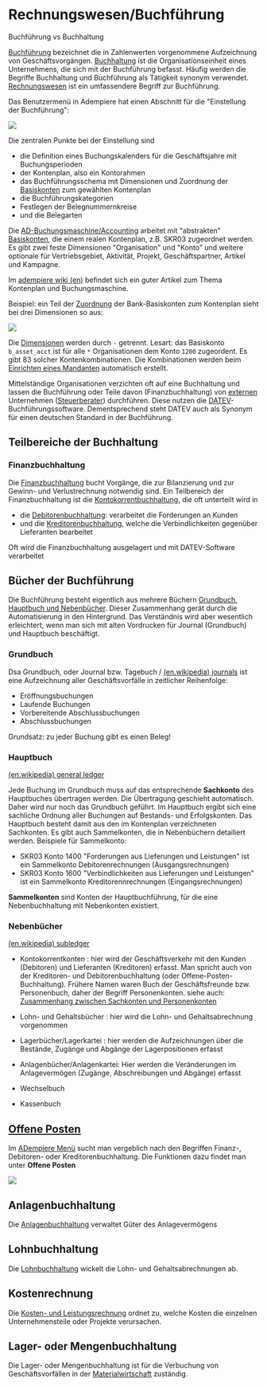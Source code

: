 # Rechnungswesen/Buchführung

Buchführung vs Buchhaltung

[Buchführung](https://de.wikipedia.org/wiki/Buchf%C3%BChrung) bezeichnet die in Zahlenwerten vorgenommene Aufzeichnung von Geschäftsvorgängen. [Buchhaltung](https://de.wikipedia.org/wiki/Buchhaltung) ist die Organisationseinheit eines Unternehmens, die sich mit der Buchführung befasst. Häufig werden die Begriffe Buchhaltung und Buchführung als Tätigkeit synonym verwendet.
[Rechnungswesen](https://de.wikipedia.org/wiki/Rechnungswesen) ist ein umfassendere Begriff zur Buchführung.

Das Benutzermenü in Adempiere hat einen Abschnitt für die "Einstellung der Buchführung":

![](../.gitbook/assets/menu-acc-en+de.PNG)

Die zentralen Punkte bei der Einstellung sind
* die Definition eines Buchungskalenders für die Geschäftsjahre mit Buchungsperioden
* der Kontenplan, also ein Kontorahmen
* das Buchführungsschema mit Dimensionen und Zuordnung der [Basiskonten](http://wiki.idempiere.org/de/Basiskonten) zum gewählten Kontenplan
* die Buchführungskategorien
* Festlegen der Belegnummernkreise
* und die Belegarten

Die [AD-Buchungsmaschine/Accounting](http://wiki.idempiere.org/en/IDempiere_Accounting) arbeitet mit "abstrakten" [Basiskonten](http://wiki.idempiere.org/de/Basiskonten), die einem realen Kontenplan, z.B. SKR03 zugeordnet werden. Es gibt zwei feste Dimensionen "Organisation" und "Konto" und weitere optionale für Vertriebsgebiet, Aktivität, Projekt, Geschäftspartner, Artikel und Kampagne.

Im [adempiere wiki (en)](http://wiki.adempiere.net/Chart_of_Accounts) befindet sich ein guter Artikel zum Thema Kontenplan und Buchungsmaschine.

Beispiel: ein Teil der [Zuordnung](http://wiki.idempiere.org/de/Buchf%C3%BChrungsschema_%28Fenster_ID-125%29#TAB:_Voreinstellungen) der Bank-Basiskonten zum Kontenplan sieht bei drei Dimensionen so aus:

![](../.gitbook/assets/C_AcctSchema_Default-B.PNG)

Die [Dimensionen](http://wiki.idempiere.org/en/Accounting_Dimensions_%28Window_ID-283%29) werden durch ``-`` getrennt. Lesart: das Basiskonto ``b_asset_acct`` ist für alle ``*`` Organisationen dem Konto ``1200`` zugeordent. Es gibt 83 solcher Kontenkombinationen. Die Kombinationen werden beim [Einrichten eines Mandanten](../adm/1.installation.md#einrichtung-eines-mandanten-mit-standard-kontenrahmen) automatisch erstellt.

Mittelständige Organisationen verzichten oft auf eine Buchhaltung und lassen die Buchführung oder Teile davon (Finanzbuchhaltung) von [externen](https://forum.metasfresh.org/t/bestellung-wareneingang-ent-karottisieren-kein-gemuese/479/6) Unternehmen ([Steuerberater](https://de.wikipedia.org/wiki/Steuerberater)) durchführen. Diese nutzen die [DATEV](https://de.wikipedia.org/wiki/DATEV)-Buchführungssoftware. Dementsprechend steht DATEV auch als Synonym für einen deutschen Standard in der Buchführung.

## Teilbereiche der Buchhaltung

### Finanzbuchhaltung

Die [Finanzbuchhaltung](https://de.wikipedia.org/wiki/Finanzbuchhaltung) bucht Vorgänge, die zur Bilanzierung und zur Gewinn- und Verlustrechnung notwendig sind. 
Ein Teilbereich der Finanzbuchhaltung ist die [Kontokorrentbuchhaltung](https://www.rechnungswesen-info.de/personenkonten.html), die oft unterteilt wird in  
* die [Debitorenbuchhaltung](https://de.wikipedia.org/wiki/Debitorenbuchhaltung): verarbeitet die Forderungen an Kunden
* und die [Kreditorenbuchhaltung](https://de.wikipedia.org/wiki/Kreditorenbuchhaltung), welche die Verbindlichkeiten gegenüber Lieferanten bearbeitet

Oft wird die Finanzbuchhaltung ausgelagert und mit DATEV-Software verarbeitet

## Bücher der Buchführung

Die Buchführung besteht eigentlich aus mehrere Büchern [Grundbuch, Hauptbuch und Nebenbücher](https://de.wikipedia.org/wiki/Buchf%C3%BChrung#B%C3%BCcher). Dieser Zusammenhang gerät durch die Automatisierung in den Hintergrund. Das Verständnis wird aber wesentlich erleichtert, wenn man sich mit alten Vordrucken für Journal (Grundbuch) und Hauptbuch beschäftigt.

### Grundbuch

Dsa Grundbuch, oder Journal bzw. Tagebuch / [(en.wikipedia) journals](https://en.wikipedia.org/wiki/Special_journals) ist eine Aufzeichnung aller Geschäftsvorfälle in zeitlicher Reihenfolge:
* Eröffnungsbuchungen
* Laufende Buchungen
* Vorbereitende Abschlussbuchungen
* Abschlussbuchungen 

Grundsatz: zu jeder Buchung gibt es einen Beleg!

### Hauptbuch

[(en.wikipedia) general ledger](https://en.wikipedia.org/wiki/General_ledger) 

Jede Buchung im Grundbuch muss auf das entsprechende __Sachkonto__ des Hauptbuches übertragen werden. Die Übertragung geschieht automatisch. Daher wird nur noch das Grundbuch geführt. Im Hauptbuch ergibt sich eine sachliche Ordnung aller Buchungen auf Bestands- und Erfolgskonten. Das Hauptbuch besteht damit aus den im Kontenplan verzeichneten Sachkonten. Es gibt auch Sammelkonten, die in Nebenbüchern detailiert werden. Beispiele für Sammelkonto:  

* SKR03 Konto 1400 "Forderungen aus Lieferungen und Leistungen" ist ein Sammelkonto Debitorenrechnungen (Ausgangsrechnungen)
* SKR03 Konto 1600 "Verbindlichkeiten aus Lieferungen und Leistungen" ist ein Sammelkonto Kreditorennrechnungen (Eingangsrechnungen) 

__Sammelkonten__ sind Konten der Hauptbuchführung, für die eine Nebenbuchhaltung mit Nebenkonten existiert.

### Nebenbücher

[(en.wikipedia) subledger](https://en.wikipedia.org/wiki/Subledger)

* Kontokorrentkonten : hier wird der Geschäftsverkehr mit den Kunden (Debitoren) und Lieferanten (Kreditoren) erfasst. Man spricht auch von der Kreditoren- und Debitorenbuchhaltung (oder Offene-Posten-Buchhaltung). Frühere Namen waren Buch der Geschäftsfreunde bzw. Personenbuch, daher der Begriff Personenkonten. siehe auch: [Zusammenhang zwischen Sachkonten und Personenkonten](https://www.rechnungswesen-info.de/personenkonten.html)

* Lohn- und Gehaltsbücher : hier wird die Lohn- und Gehaltsabrechnung vorgenommen

* Lagerbücher/Lagerkartei : hier werden die Aufzeichnungen über die Bestände, Zugänge und Abgänge der Lagerpositionen erfasst

* Anlagenbücher/Anlagenkartei: Hier werden die Veränderungen im Anlagevermögen (Zugänge, Abschreibungen und Abgänge) erfasst

* Wechselbuch
* Kassenbuch


## [Offene Posten](https://de.wikipedia.org/wiki/Offener_Posten)

Im [ADempiere Menü](2.bprocess+menu.md) sucht man vergeblich nach den Begriffen Finanz-, Debitoren- oder Kreditorenbuchhaltung. Die Funktionen dazu findet man unter **Offene Posten**

![](../.gitbook/assets/menu-openItems-de.PNG)

## Anlagenbuchhaltung
  
Die [Anlagenbuchhaltung](https://de.wikipedia.org/wiki/Anlagenbuchhaltung) verwaltet Güter des Anlagevermögens

## Lohnbuchhaltung

Die [Lohnbuchhaltung](https://de.wikipedia.org/wiki/Lohnbuchhaltung) wickelt die Lohn- und Gehaltsabrechnungen ab.

## Kostenrechnung

Die [Kosten- und Leistungsrechnung](https://de.wikipedia.org/wiki/Kosten-_und_Leistungsrechnung) ordnet zu, welche Kosten die einzelnen Unternehmensteile oder Projekte verursachen.

## Lager- oder Mengenbuchhaltung

Die Lager- oder Mengenbuchhaltung ist für die Verbuchung von Geschäftsvorfällen in der [Materialwirtschaft](https://de.wikipedia.org/wiki/Materialwirtschaft) zuständig.
